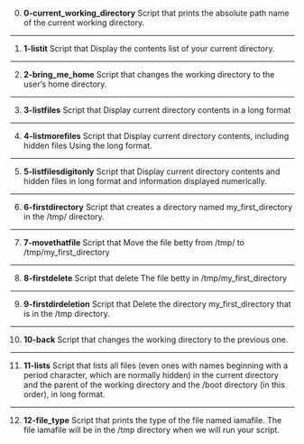 0. **0-current_working_directory**
Script that prints the absolute path name of the current working directory.
---
1. **1-listit**
Script that Display the contents list of your current directory.
---
2. **2-bring_me_home**
Script that changes the working directory to the user’s home directory.
---
3. **3-listfiles**
Script that Display current directory contents in a long format
---
4. **4-listmorefiles**
Script that Display current directory contents, including hidden files Using the long format.
---
5. **5-listfilesdigitonly**
Script that Display current directory contents and hidden files in long format and information displayed numerically.
---
6. **6-firstdirectory**
Script that creates a directory named my_first_directory in the /tmp/ directory.
---
7. **7-movethatfile**
Script that Move the file betty from /tmp/ to /tmp/my_first_directory
---
8. **8-firstdelete**
Script that delete The file betty in /tmp/my_first_directory
---
9. **9-firstdirdeletion**
Script that Delete the directory my_first_directory that is in the /tmp directory.
---
10. **10-back**
Script that changes the working directory to the previous one.
---
11. **11-lists**
Script that lists all files (even ones with names beginning with a period character, which are normally hidden) in the current directory and the parent of the working directory and the /boot directory (in this order), in long format.
---
12. **12-file_type**
Script that prints the type of the file named iamafile. The file iamafile will be in the /tmp directory when we will run your script.
